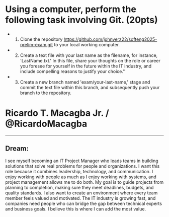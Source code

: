# Using a computer, perform the following task involving Git. (20pts)
- 1. Clone the repository https://github.com/johnverz22/softeng2025-prelim-exam.git to your local working computer.
- 2. Create a text file with your last name as the filename, for instance, 'LastName.txt.' In this file, share your thoughts on the role or career you foresee for yourself in the future within the IT industry, and include compelling reasons to justify your choice."
- 3. Create a new branch named 'exam/your-last-name,' stage and commit the text file within this branch, and subsequently push your branch to the repository.

# Ricardo T. Macagba Jr. / @RicardoMacagba
--------------------------------------------
## Dream:
I see myself becoming an IT Project Manager who leads teams in building solutions that solve real problems for people and organizations.
I want this role because it combines leadership, technology, and communication. I enjoy working with people as much as I enjoy working with systems, and project management allows me to do both.
My goal is to guide projects from planning to completion, making sure they meet deadlines, budgets, and quality standards. I also want to create an environment where every team member feels valued and motivated.
The IT industry is growing fast, and companies need people who can bridge the gap between technical experts and business goals. 
I believe this is where I can add the most value.

